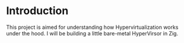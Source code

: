 # Introduction
This project is aimed for understanding how Hypervirtualization works under the hood.
I will be building a little bare-metal HyperVirsor in Zig.

